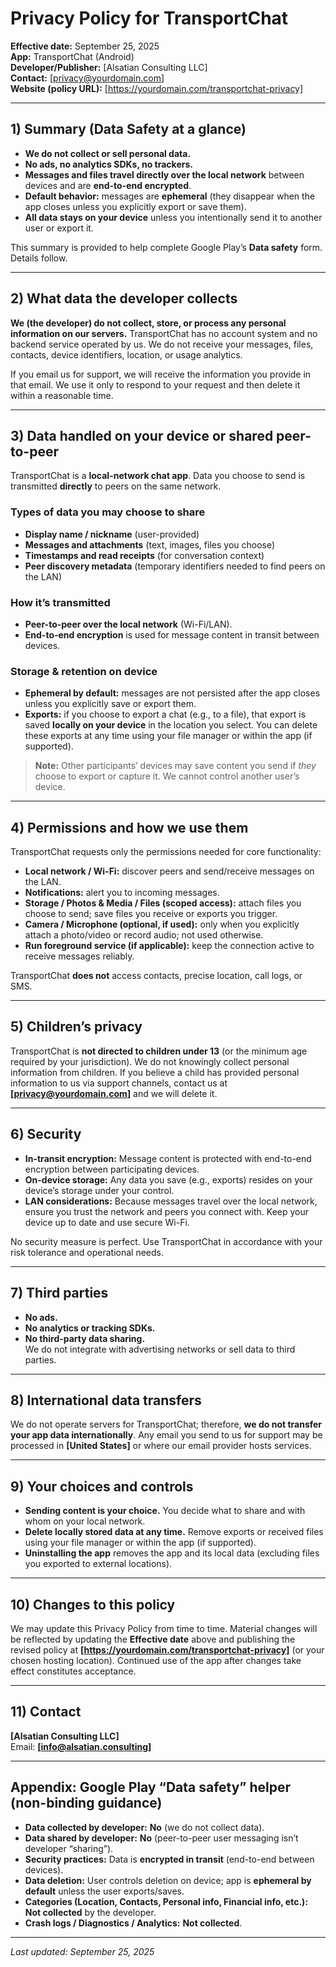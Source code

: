 # Privacy Policy for TransportChat

**Effective date:** September 25, 2025  
**App:** TransportChat (Android)  
**Developer/Publisher:** [Alsatian Consulting LLC]  
**Contact:** [privacy@yourdomain.com]  
**Website (policy URL):** [https://yourdomain.com/transportchat-privacy]

---

## 1) Summary (Data Safety at a glance)

- **We do not collect or sell personal data.**  
- **No ads, no analytics SDKs, no trackers.**  
- **Messages and files travel directly over the local network** between devices and are **end-to-end encrypted**.  
- **Default behavior:** messages are **ephemeral** (they disappear when the app closes unless you explicitly export or save them).  
- **All data stays on your device** unless you intentionally send it to another user or export it.

This summary is provided to help complete Google Play’s **Data safety** form. Details follow.

---

## 2) What data the developer collects

**We (the developer) do not collect, store, or process any personal information on our servers.** TransportChat has no account system and no backend service operated by us. We do not receive your messages, files, contacts, device identifiers, location, or usage analytics.

If you email us for support, we will receive the information you provide in that email. We use it only to respond to your request and then delete it within a reasonable time.

---

## 3) Data handled on your device or shared peer-to-peer

TransportChat is a **local-network chat app**. Data you choose to send is transmitted **directly** to peers on the same network.

### Types of data you may choose to share
- **Display name / nickname** (user-provided)
- **Messages and attachments** (text, images, files you choose)
- **Timestamps and read receipts** (for conversation context)
- **Peer discovery metadata** (temporary identifiers needed to find peers on the LAN)

### How it’s transmitted
- **Peer-to-peer over the local network** (Wi-Fi/LAN).  
- **End-to-end encryption** is used for message content in transit between devices.

### Storage & retention on device
- **Ephemeral by default:** messages are not persisted after the app closes unless you explicitly save or export them.  
- **Exports:** if you choose to export a chat (e.g., to a file), that export is saved **locally on your device** in the location you select. You can delete these exports at any time using your file manager or within the app (if supported).

> **Note:** Other participants’ devices may save content you send if *they* choose to export or capture it. We cannot control another user’s device.

---

## 4) Permissions and how we use them

TransportChat requests only the permissions needed for core functionality:

- **Local network / Wi-Fi:** discover peers and send/receive messages on the LAN.  
- **Notifications:** alert you to incoming messages.  
- **Storage / Photos & Media / Files (scoped access):** attach files you choose to send; save files you receive or exports you trigger.  
- **Camera / Microphone (optional, if used):** only when you explicitly attach a photo/video or record audio; not used otherwise.  
- **Run foreground service (if applicable):** keep the connection active to receive messages reliably.

TransportChat **does not** access contacts, precise location, call logs, or SMS.

---

## 5) Children’s privacy

TransportChat is **not directed to children under 13** (or the minimum age required by your jurisdiction). We do not knowingly collect personal information from children. If you believe a child has provided personal information to us via support channels, contact us at **[privacy@yourdomain.com]** and we will delete it.

---

## 6) Security

- **In-transit encryption:** Message content is protected with end-to-end encryption between participating devices.  
- **On-device storage:** Any data you save (e.g., exports) resides on your device’s storage under your control.  
- **LAN considerations:** Because messages travel over the local network, ensure you trust the network and peers you connect with. Keep your device up to date and use secure Wi-Fi.

No security measure is perfect. Use TransportChat in accordance with your risk tolerance and operational needs.

---

## 7) Third parties

- **No ads.**  
- **No analytics or tracking SDKs.**  
- **No third-party data sharing.**  
We do not integrate with advertising networks or sell data to third parties.

---

## 8) International data transfers

We do not operate servers for TransportChat; therefore, **we do not transfer your app data internationally**. Any email you send to us for support may be processed in **[United States]** or where our email provider hosts services.

---

## 9) Your choices and controls

- **Sending content is your choice.** You decide what to share and with whom on your local network.  
- **Delete locally stored data at any time.** Remove exports or received files using your file manager or within the app (if supported).  
- **Uninstalling the app** removes the app and its local data (excluding files you exported to external locations).

---

## 10) Changes to this policy

We may update this Privacy Policy from time to time. Material changes will be reflected by updating the **Effective date** above and publishing the revised policy at **[https://yourdomain.com/transportchat-privacy]** (or your chosen hosting location). Continued use of the app after changes take effect constitutes acceptance.

---

## 11) Contact

**[Alsatian Consulting LLC]**  
Email: **[info@alsatian.consulting]**  

---

## Appendix: Google Play “Data safety” helper (non-binding guidance)


- **Data collected by developer:** **No** (we do not collect data).  
- **Data shared by developer:** **No** (peer-to-peer user messaging isn’t developer “sharing”).  
- **Security practices:** Data is **encrypted in transit** (end-to-end between devices).  
- **Data deletion:** User controls deletion on device; app is **ephemeral by default** unless the user exports/saves.  
- **Categories (Location, Contacts, Personal info, Financial info, etc.):** **Not collected** by the developer.  
- **Crash logs / Diagnostics / Analytics:** **Not collected**.  

---

*Last updated: September 25, 2025*
